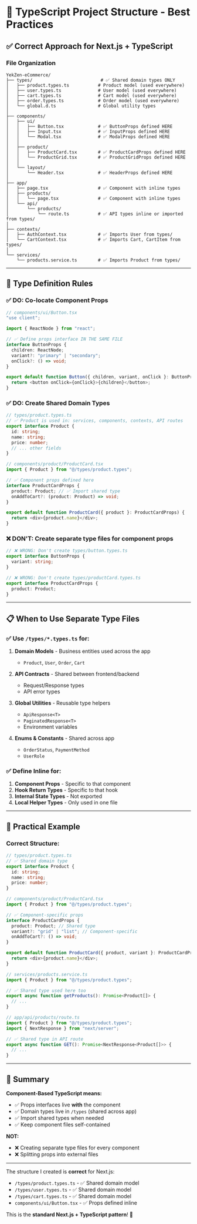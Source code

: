 # 📘 TypeScript Project Structure - Best Practices

## ✅ Correct Approach for Next.js + TypeScript

### File Organization

```
YekZen-eCommerce/
├── types/                          # ✅ Shared domain types ONLY
│   ├── product.types.ts           # Product model (used everywhere)
│   ├── user.types.ts              # User model (used everywhere)
│   ├── cart.types.ts              # Cart model (used everywhere)
│   ├── order.types.ts             # Order model (used everywhere)
│   └── global.d.ts                # Global utility types
│
├── components/
│   ├── ui/
│   │   ├── Button.tsx             # ✅ ButtonProps defined HERE
│   │   ├── Input.tsx              # ✅ InputProps defined HERE
│   │   └── Modal.tsx              # ✅ ModalProps defined HERE
│   │
│   ├── product/
│   │   ├── ProductCard.tsx        # ✅ ProductCardProps defined HERE
│   │   └── ProductGrid.tsx        # ✅ ProductGridProps defined HERE
│   │
│   └── layout/
│       └── Header.tsx             # ✅ HeaderProps defined HERE
│
├── app/
│   ├── page.tsx                   # ✅ Component with inline types
│   ├── products/
│   │   └── page.tsx               # ✅ Component with inline types
│   └── api/
│       └── products/
│           └── route.ts           # ✅ API types inline or imported from types/
│
├── contexts/
│   ├── AuthContext.tsx            # ✅ Imports User from types/
│   └── CartContext.tsx            # ✅ Imports Cart, CartItem from types/
│
└── services/
    └── products.service.ts        # ✅ Imports Product from types/
```

---

## 🎯 Type Definition Rules

### ✅ DO: Co-locate Component Props

```typescript
// components/ui/Button.tsx
"use client";

import { ReactNode } from "react";

// ✅ Define props interface IN THE SAME FILE
interface ButtonProps {
  children: ReactNode;
  variant?: "primary" | "secondary";
  onClick?: () => void;
}

export default function Button({ children, variant, onClick }: ButtonProps) {
  return <button onClick={onClick}>{children}</button>;
}
```

### ✅ DO: Create Shared Domain Types

```typescript
// types/product.types.ts
// ✅ Product is used in: services, components, contexts, API routes
export interface Product {
  id: string;
  name: string;
  price: number;
  // ... other fields
}
```

```typescript
// components/product/ProductCard.tsx
import { Product } from "@/types/product.types";

// ✅ Component props defined here
interface ProductCardProps {
  product: Product; // ✅ Import shared type
  onAddToCart?: (product: Product) => void;
}

export default function ProductCard({ product }: ProductCardProps) {
  return <div>{product.name}</div>;
}
```

### ❌ DON'T: Create separate type files for component props

```typescript
// ❌ WRONG: Don't create types/button.types.ts
export interface ButtonProps {
  variant: string;
}

// ❌ WRONG: Don't create types/productCard.types.ts
export interface ProductCardProps {
  product: Product;
}
```

---

## 📋 When to Use Separate Type Files

### ✅ Use `/types/*.types.ts` for:

1. **Domain Models** - Business entities used across the app
   - `Product`, `User`, `Order`, `Cart`
2. **API Contracts** - Shared between frontend/backend

   - Request/Response types
   - API error types

3. **Global Utilities** - Reusable type helpers

   - `ApiResponse<T>`
   - `PaginatedResponse<T>`
   - Environment variables

4. **Enums & Constants** - Shared across app
   - `OrderStatus`, `PaymentMethod`
   - `UserRole`

### ✅ Define Inline for:

1. **Component Props** - Specific to that component
2. **Hook Return Types** - Specific to that hook
3. **Internal State Types** - Not exported
4. **Local Helper Types** - Only used in one file

---

## 🎯 Practical Example

### Correct Structure:

```typescript
// types/product.types.ts
// ✅ Shared domain type
export interface Product {
  id: string;
  name: string;
  price: number;
}

// components/product/ProductCard.tsx
import { Product } from "@/types/product.types";

// ✅ Component-specific props
interface ProductCardProps {
  product: Product; // Shared type
  variant?: "grid" | "list"; // Component-specific
  onAddToCart?: () => void;
}

export default function ProductCard({ product, variant }: ProductCardProps) {
  return <div>{product.name}</div>;
}

// services/products.service.ts
import { Product } from "@/types/product.types";

// ✅ Shared type used here too
export async function getProducts(): Promise<Product[]> {
  // ...
}

// app/api/products/route.ts
import { Product } from "@/types/product.types";
import { NextResponse } from "next/server";

// ✅ Shared type in API route
export async function GET(): Promise<NextResponse<Product[]>> {
  // ...
}
```

---

## 🚀 Summary

**Component-Based TypeScript means:**

- ✅ Props interfaces live **with** the component
- ✅ Domain types live in `/types` (shared across app)
- ✅ Import shared types when needed
- ✅ Keep component files self-contained

**NOT:**

- ❌ Creating separate type files for every component
- ❌ Splitting props into external files

---

The structure I created is **correct** for Next.js:

- `/types/product.types.ts` - ✅ Shared domain model
- `/types/user.types.ts` - ✅ Shared domain model
- `/types/cart.types.ts` - ✅ Shared domain model
- `components/ui/Button.tsx` - ✅ Props defined inline

This is the **standard Next.js + TypeScript pattern**! 🎉
